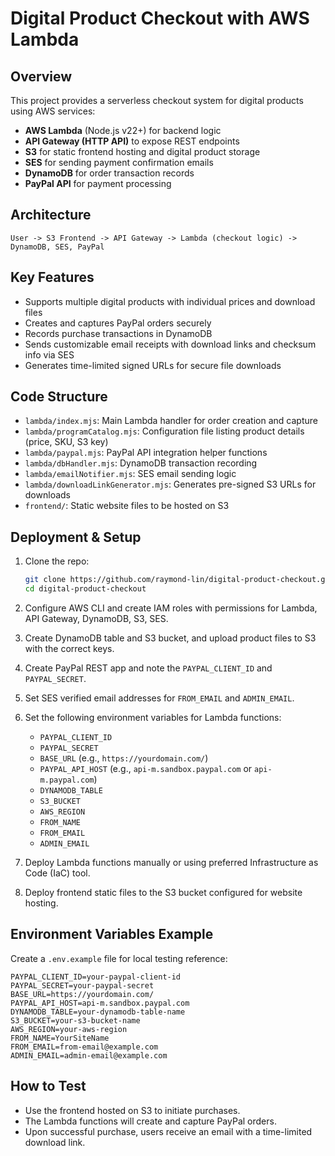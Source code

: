 # Digital Product Checkout with AWS Lambda

## Overview
This project provides a serverless checkout system for digital products using AWS services:

- **AWS Lambda** (Node.js v22+) for backend logic  
- **API Gateway (HTTP API)** to expose REST endpoints  
- **S3** for static frontend hosting and digital product storage  
- **SES** for sending payment confirmation emails  
- **DynamoDB** for order transaction records  
- **PayPal API** for payment processing  

## Architecture

```
User -> S3 Frontend -> API Gateway -> Lambda (checkout logic) -> DynamoDB, SES, PayPal
```

## Key Features

- Supports multiple digital products with individual prices and download files  
- Creates and captures PayPal orders securely  
- Records purchase transactions in DynamoDB  
- Sends customizable email receipts with download links and checksum info via SES  
- Generates time-limited signed URLs for secure file downloads  

## Code Structure

- `lambda/index.mjs`: Main Lambda handler for order creation and capture  
- `lambda/programCatalog.mjs`: Configuration file listing product details (price, SKU, S3 key)  
- `lambda/paypal.mjs`: PayPal API integration helper functions  
- `lambda/dbHandler.mjs`: DynamoDB transaction recording  
- `lambda/emailNotifier.mjs`: SES email sending logic  
- `lambda/downloadLinkGenerator.mjs`: Generates pre-signed S3 URLs for downloads  
- `frontend/`: Static website files to be hosted on S3  

## Deployment & Setup

1. Clone the repo:
   ```bash
   git clone https://github.com/raymond-lin/digital-product-checkout.git
   cd digital-product-checkout
   ```

2. Configure AWS CLI and create IAM roles with permissions for Lambda, API Gateway, DynamoDB, S3, SES.

3. Create DynamoDB table and S3 bucket, and upload product files to S3 with the correct keys.

4. Create PayPal REST app and note the `PAYPAL_CLIENT_ID` and `PAYPAL_SECRET`.

5. Set SES verified email addresses for `FROM_EMAIL` and `ADMIN_EMAIL`.

6. Set the following environment variables for Lambda functions:
   - `PAYPAL_CLIENT_ID`
   - `PAYPAL_SECRET`
   - `BASE_URL` (e.g., `https://yourdomain.com/`)
   - `PAYPAL_API_HOST` (e.g., `api-m.sandbox.paypal.com` or `api-m.paypal.com`)
   - `DYNAMODB_TABLE`
   - `S3_BUCKET`
   - `AWS_REGION`
   - `FROM_NAME`
   - `FROM_EMAIL`
   - `ADMIN_EMAIL`

7. Deploy Lambda functions manually or using preferred Infrastructure as Code (IaC) tool.

8. Deploy frontend static files to the S3 bucket configured for website hosting.

## Environment Variables Example

Create a `.env.example` file for local testing reference:

```env
PAYPAL_CLIENT_ID=your-paypal-client-id
PAYPAL_SECRET=your-paypal-secret
BASE_URL=https://yourdomain.com/
PAYPAL_API_HOST=api-m.sandbox.paypal.com
DYNAMODB_TABLE=your-dynamodb-table-name
S3_BUCKET=your-s3-bucket-name
AWS_REGION=your-aws-region
FROM_NAME=YourSiteName
FROM_EMAIL=from-email@example.com
ADMIN_EMAIL=admin-email@example.com
```

## How to Test

- Use the frontend hosted on S3 to initiate purchases.  
- The Lambda functions will create and capture PayPal orders.  
- Upon successful purchase, users receive an email with a time-limited download link.  

